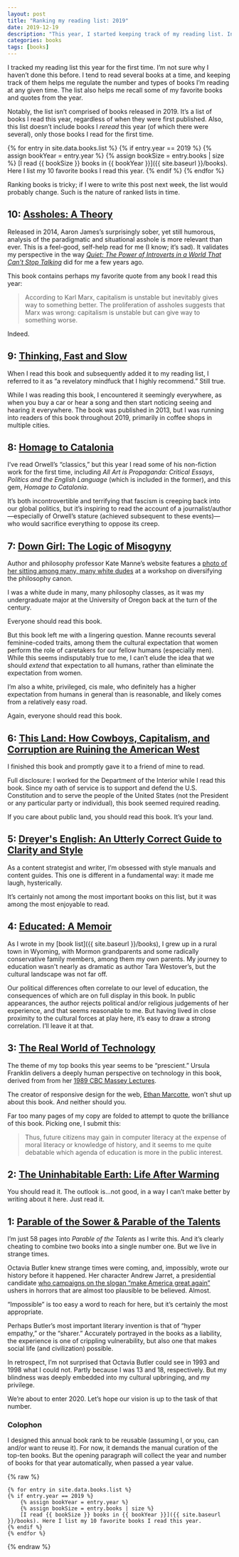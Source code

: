 ```yaml
---
layout: post
title: "Ranking my reading list: 2019"
date: 2019-12-19
description: "This year, I started keeping track of my reading list. In this post, I review my 10 favorite books I read this year and comment on why they stood out."
categories: books
tags: [books]
---
```

I tracked my reading list this year for the first time. I’m not sure why I haven’t done this before. I tend to read several books at a time, and keeping track of them helps me regulate the number and types of books I’m reading at any given time. The list also helps me recall some of my favorite books and quotes from the year.

Notably, the list isn’t comprised of books released in 2019. It’s a list of books I read this year, regardless of when they were first published. Also, this list doesn’t include books I _reread_ this year (of which there were several), only those books I read for the first time.

{% for entry in site.data.books.list %}
{% if entry.year == 2019 %}
{% assign bookYear = entry.year %}
{% assign bookSize = entry.books | size %}
[I read {{ bookSize }} books in {{ bookYear }}]({{ site.baseurl }}/books). Here I list my 10 favorite books I read this year.
{% endif %}
{% endfor %}	

Ranking books is tricky; if I were to write this post next week, the list would probably change. Such is the nature of ranked lists in time.

## 10: <a class="book-title" href="https://www.penguinrandomhouse.com/books/215671/assholes-by-aaron-james/9780804171359#">Assholes: A Theory</a>

Released in 2014, Aaron James’s surprisingly sober, yet still humorous, analysis of the paradigmatic and situational asshole is more relevant than ever. This is a feel-good, self-help read for me (I know; it’s sad). It validates my perspective in the way [<em>Quiet: The Power of Introverts in a World That Can't Stop Talking</em>](https://www.goodreads.com/book/show/8520610-quiet) did for me a few years ago. 

This book contains perhaps my favorite quote from any book I read this year:

> According to Karl Marx, capitalism is unstable but inevitably gives way to something better. The proliferation of assholes suggests that Marx was wrong: capitalism is unstable but can give way to something worse.

Indeed.

## 9: <a class="book-title" href="https://us.macmillan.com/books/9780374533557">Thinking, Fast and Slow</a>

When I read this book and subsequently added it to my reading list, I referred to it as “a revelatory mindfuck that I highly recommend.” Still true. 

While I was reading this book, I encountered it seemingly everywhere, as when you buy a car or hear a song and then start noticing seeing and hearing it everywhere. The book was published in 2013, but I was running into readers of this book throughout 2019, primarily in coffee shops in multiple cities.

## 8: <a class="book-title" href="https://en.wikipedia.org/wiki/Homage_to_Catalonia">Homage to Catalonia</a>

I’ve read Orwell’s “classics,” but this year I read some of his non-fiction work for the first time, including <em>All Art is Propaganda: Critical Essays</em>, <em>Politics and the English Language</em> (which is included in the former), and this gem, <em>Homage to Catalonia</em>.

It’s both incontrovertible and terrifying that fascism is creeping back into our global politics, but it’s inspiring to read the account of a journalist/author—especially of Orwell’s stature (achieved subsequent to these events)—who would sacrifice everything to oppose its creep.

## 7: <a class="book-title" href="http://www.katemanne.net/book.html">Down Girl: The Logic of Misogyny</a>

Author and philosophy professor Kate Manne’s website features a [photo of her sitting among many, many white dudes](http://www.katemanne.net/) at a workshop on diversifying the philosophy canon.

I was a white dude in many, many philosophy classes, as it was my undergraduate major at the University of Oregon back at the turn of the century.

Everyone should read this book.

But this book left me with a lingering question. Manne recounts several feminine-coded traits, among them the cultural expectation that women perform the role of caretakers for our fellow humans (especially men). While this seems indisputably true to me, I can’t elude the idea that we should _extend_ that expectation to all humans, rather than eliminate the expectation from women.

I’m also a white, privileged, cis male, who definitely has a higher expectation from humans in general than is reasonable, and likely comes from a relatively easy road.

Again, everyone should read this book.

## 6: <a class="book-title" href="https://www.penguinrandomhouse.com/books/541729/this-land-by-christopher-ketcham/9780735220980/">This Land: How Cowboys, Capitalism, and Corruption are Ruining the American West</a>

I finished this book and promptly gave it to a friend of mine to read.

Full disclosure: I worked for the Department of the Interior while I read this book. Since my oath of service is to support and defend the U.S. Constitution and to serve the people of the United States (not the President or any particular party or individual), this book seemed required reading.

If you care about public land, you should read this book. It’s your land.

## 5: <a class="book-title" href="https://www.penguinrandomhouse.com/books/232363/dreyers-english-by-benjamin-dreyer/9780812995701/">Dreyer's English: An Utterly Correct Guide to Clarity and Style</a>

As a content strategist and writer, I’m obsessed with style manuals and content guides. This one is different in a fundamental way: it made me laugh, hysterically.

It’s certainly not among the most important books on this list, but it was among the most enjoyable to read.

## 4: <a class="book-title" href="https://www.penguinrandomhouse.com/books/550168/educated-by-tara-westover/9780399590504/">Educated: A Memoir</a>

As I wrote in my [book list]({{ site.baseurl }}/books), I grew up in a rural town in Wyoming, with Mormon grandparents and some radically conservative family members, among them my own parents. My journey to education wasn't nearly as dramatic as author Tara Westover’s, but the cultural landscape was not far off.

Our political differences often correlate to our level of education, the consequences of which are on full display in this book. In public appearances, the author rejects political and/or religious judgements of her experience, and that seems reasonable to me. But having lived in close proximity to the cultural forces at play here, it’s easy to draw a strong correlation. I’ll leave it at that.

## 3: <a class="book-title" href="https://www.goodreads.com/book/show/1291973.The_Real_World_of_Technology">The Real World of Technology</a>

The theme of my top books this year seems to be “prescient.” Ursula Franklin delivers a deeply human perspective on technology in this book, derived from from her [1989 CBC Massey Lectures](https://www.cbc.ca/radio/ideas/the-1989-cbc-massey-lectures-the-real-world-of-technology-1.2946845).

The creator of responsive design for the web, [Ethan Marcotte](https://twitter.com/beep), won’t shut up about this book. And neither should you. 

Far too many pages of my copy are folded to attempt to quote the brilliance of this book. Picking one, I submit this:

> Thus, future citizens may gain in computer literacy at the expense of moral literacy or knowledge of history, and it seems to me quite debatable which agenda of education is more in the public interest.

## 2: <a class="book-title" href="https://www.penguinrandomhouse.com/books/586541/the-uninhabitable-earth-by-david-wallace-wells/9780525576709/">The Uninhabitable Earth: Life After Warming</a>

You should read it. The outlook is...not good, in a way I can’t make better by writing about it here. Just read it.

## 1: <a class="book-title" href="https://www.grandcentralpublishing.com/contributor/octavia-e-butler/">Parable of the Sower & Parable of the Talents</a>

I’m just 58 pages into <em>Parable of the Talents</em> as I write this. And it’s clearly cheating to combine two books into a single number one. But we live in strange times.  

Octavia Butler knew strange times were coming, and, impossibly, wrote our history before it happened. Her character Andrew Jarret, a presidential candidate [who campaigns on the slogan “make America great again”](https://www.newyorker.com/books/second-read/octavia-butlers-prescient-vision-of-a-zealot-elected-to-make-america-great-again) ushers in horrors that are almost too plausible to be believed. Almost.

“Impossible” is too easy a word to reach for here, but it’s certainly the most appropriate.

Perhaps Butler’s most important literary invention is that of “hyper empathy,” or the “sharer.” Accurately portrayed in the books as a liability, the experience is one of crippling vulnerability, but also one that makes social life (and civilization) possible.

In retrospect, I’m not surprised that Octavia Butler could see in 1993 and 1998 what I could not. Partly because I was 13 and 18, respectively. But my blindness was deeply embedded into my cultural upbringing, and my privilege. 

We’re about to enter 2020. Let’s hope our vision is up to the task of that number.

### Colophon

I designed this annual book rank to be reusable (assuming I, or you, can and/or want to reuse it). For now, it demands the manual curation of the top-ten books. But the opening paragraph will collect the year and number of books for that year automatically, when passed a year value.

{% raw %}
```liquid
{% for entry in site.data.books.list %}
{% if entry.year == 2019 %}
	{% assign bookYear = entry.year %}
	{% assign bookSize = entry.books | size %}
	[I read {{ bookSize }} books in {{ bookYear }}]({{ site.baseurl }}/books). Here I list my 10 favorite books I read this year.
{% endif %}
{% endfor %}
```
{% endraw %}